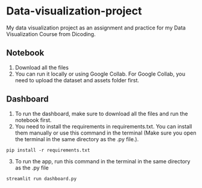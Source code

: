 # Data-visualization-project
My data visualization project as an assignment and practice for my Data Visualization Course from Dicoding.

## Notebook
1. Download all the files
2. You can run it locally or using Google Collab. For Google Collab,  you need to upload the dataset and assets folder first.

## Dashboard
1. To run the dashboard, make sure to download all the files and run the notebook first.
2. You need to install the requirements in requirements.txt. You can install them manually or use this command in the terminal (Make sure you open the terminal in the same directory as the .py file.).
```
pip install -r requirements.txt
```
3. To run the app, run this command in the terminal in the same directory as the .py file
```
streamlit run dashboard.py
```
